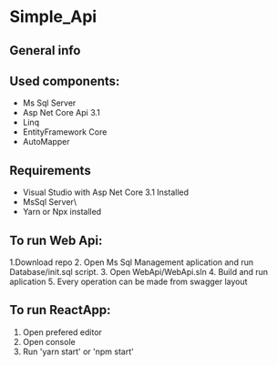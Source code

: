 # Simple_Api
## General info

## Used components:
- Ms Sql Server
- Asp Net Core Api 3.1
- Linq
- EntityFramework Core
- AutoMapper 
## Requirements
- Visual Studio with Asp Net Core 3.1 Installed
- MsSql Server\
- Yarn or Npx installed
## To run Web Api:
1.Download repo
2. Open Ms Sql Management aplication and run Database/init.sql script.
3. Open WebApi/WebApi.sln
4. Build and run aplication
5. Every operation can be made from swagger layout
## To run ReactApp:
1. Open prefered editor
2. Open console
3. Run 'yarn start' or 'npm start'

 
